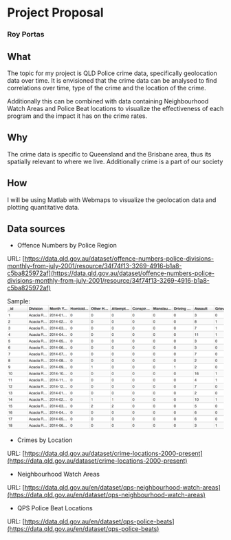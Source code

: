 # Project Proposal
### Roy Portas

## What

The topic for my project is QLD Police crime data, specifically geolocation
data over time. It is envisioned that the crime data can be analysed to find
correlations over time, type of the crime and the location of the crime.

Additionally this can be combined with data containing Neighbourhood Watch
Areas and Police Beat locations to visualize the effectiveness of each program
and the impact it has on the crime rates.

## Why

The crime data is specific to Queensland and the Brisbane area, thus its
spatially relevant to where we live. Additionally crime is a part of our
society 

## How

I will be using Matlab with Webmaps to visualize the geolocation data and
plotting quantitative data.


## Data sources

- Offence Numbers by Police Region

URL: [https://data.qld.gov.au/dataset/offence-numbers-police-divisions-monthly-from-july-2001/resource/34f74f13-3269-4916-b1a8-c5ba825972af](https://data.qld.gov.au/dataset/offence-numbers-police-divisions-monthly-from-july-2001/resource/34f74f13-3269-4916-b1a8-c5ba825972af)

Sample:
![Sample Data](resources/offence_by_numbers.png)

- Crimes by Location

URL: [https://data.qld.gov.au/dataset/crime-locations-2000-present](https://data.qld.gov.au/dataset/crime-locations-2000-present)

- Neighbourhood Watch Areas

URL: [https://data.qld.gov.au/en/dataset/qps-neighbourhood-watch-areas](https://data.qld.gov.au/en/dataset/qps-neighbourhood-watch-areas)

- QPS Police Beat Locations

URL: [https://data.qld.gov.au/en/dataset/qps-police-beats](https://data.qld.gov.au/en/dataset/qps-police-beats)
